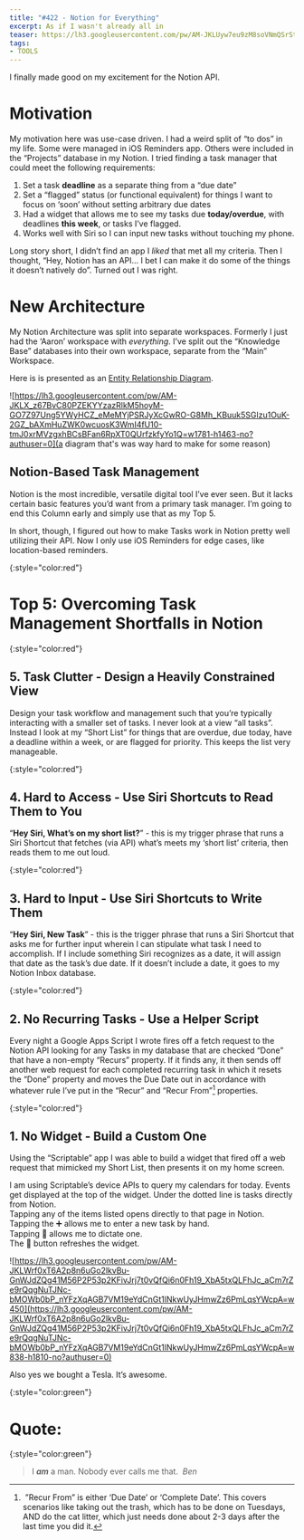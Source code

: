 ```yaml
---
title: "#422 - Notion for Everything"
excerpt: As if I wasn't already all in
teaser: https://lh3.googleusercontent.com/pw/AM-JKLUyw7eu9zM8soVNmQSrSt1ob_NkPVIdP6YjLLnvTo0pR8EhJ8-o0Eoi2RbfeIQJH-r2Op4qg1IfigNTulw2CIkiIEt1Adv6QCb9ZrnSUWu1X6QkdclO7IpVwHxHTV8z1IDc6GXczPtzGRZVF4TW8mT5sg=w200
tags: 
- TOOLS
---
```

I finally made good on my excitement for the Notion API.

# Motivation

My motivation here was use-case driven. I had a weird split of “to dos” in my life. Some were managed in iOS Reminders app. Others were included in the “Projects” database in my Notion. I tried finding a task manager that could meet the following requirements:

1. Set a task **deadline** as a separate thing from a “due date”
2. Set a “flagged” status (or functional equivalent) for things I want to focus on ‘soon’ without setting arbitrary due dates
3. Had a widget that allows me to see my tasks due **today/overdue**, with deadlines **this week**, or tasks I’ve flagged.
4. Works well with Siri so I can input new tasks without touching my phone.

Long story short, I didn’t find an app I *liked* that met all my criteria. Then I thought, “Hey, Notion has an API… I bet I can make it do some of the things it doesn’t natively do”. Turned out I was right.

# New Architecture

My Notion Architecture was split into separate workspaces. Formerly I just had the ‘Aaron’ workspace with *everything*. I’ve split out the “Knowledge Base” databases into their own workspace, separate from the “Main” Workspace.

Here is is presented as an [Entity Relationship Diagram](https://www.notion.so/Entity-Relationship-Models-f44979f1538e4da5b86dc2d38d4ae15f).

![https://lh3.googleusercontent.com/pw/AM-JKLX_z67BvC80PZEKYYzazRlkM5hoyM-GO7Z97Ung5YWyHCZ_eMeMYjPSRJyXcGwRO-G8Mh_KBuuk5SGlzu1OuK-2GZ_bAXmHuZWK0wcuosK3WmI4fU10-tmJ0xrMVzgxhBCsBFan6RpXT0QUrfzkfyYo1Q=w1781-h1463-no?authuser=0](a diagram that's was way hard to make for some reason)

## Notion-Based Task Management

Notion is the most incredible, versatile digital tool I’ve ever seen. But it lacks certain basic features you’d want from a primary task manager. I’m going to end this Column early and simply use that as my Top 5.

In short, though, I figured out how to make Tasks work in Notion pretty well utilizing their API. Now I only use iOS Reminders for edge cases, like location-based reminders.

{:style="color:red"}

# Top 5: Overcoming Task Management Shortfalls in Notion

{:style="color:red"}

## 5. Task Clutter - Design a Heavily Constrained View

Design your task workflow and management such that you’re typically interacting with a smaller set of tasks. I never look at a view “all tasks”. Instead I look at my “Short List” for things that are overdue, due today, have a deadline within a week, or are flagged for priority. This keeps the list very manageable.  

{:style="color:red"}

## 4. Hard to Access - Use Siri Shortcuts to Read Them to You

“**Hey Siri, What’s on my short list?**” - this is my trigger phrase that runs a Siri Shortcut that fetches (via API) what’s meets my ‘short list’ criteria, then reads them to me out loud.

{:style="color:red"}

## 3. Hard to Input - Use Siri Shortcuts to Write Them

“**Hey Siri, New Task**” - this is the trigger phrase that runs a Siri Shortcut that asks me for further input wherein I can stipulate what task I need to accomplish. If I include something Siri recognizes as a date, it will assign that date as the task’s due date. If it doesn’t include a date, it goes to my Notion Inbox database.

{:style="color:red"}

## 2. No Recurring Tasks - Use a Helper Script

Every night a Google Apps Script I wrote fires off a fetch request to the Notion API looking for any Tasks in my database that are checked “Done” that have a non-empty “Recurs” property. If it finds any, it then sends off another web request for each completed recurring task in which it resets the “Done” property and moves the Due Date out in accordance with whatever rule I’ve put in the “Recur” and “Recur From”[^1] properties.

{:style="color:red"}

## 1. No Widget - Build a Custom One

Using the “Scriptable” app I was able to build a widget that fired off a web request that mimicked my Short List, then presents it on my home screen. 

I am using Scriptable’s device APIs to query my calendars for today. Events get displayed at the top of the widget. Under the dotted line is tasks directly from Notion.  
Tapping any of the items listed opens directly to that page in Notion.  
Tapping the ➕ allows me to enter a new task by hand.  
Tapping 🙊 allows me to dictate one.  
The 🔄 button refreshes the widget.

![https://lh3.googleusercontent.com/pw/AM-JKLWrf0xT6A2p8n6uGo2lkvBu-GnWJdZQg41M56P2P53p2KFivJrj7t0vQfQi6n0Fh19_XbA5txQLFhJc_aCm7rZe9rQqgNuTJNc-bMOWb0bP_nYFzXqAGB7VM19eYdCnGt1lNkwUyJHmwZz6PmLqsYWcpA=w450](https://lh3.googleusercontent.com/pw/AM-JKLWrf0xT6A2p8n6uGo2lkvBu-GnWJdZQg41M56P2P53p2KFivJrj7t0vQfQi6n0Fh19_XbA5txQLFhJc_aCm7rZe9rQqgNuTJNc-bMOWb0bP_nYFzXqAGB7VM19eYdCnGt1lNkwUyJHmwZz6PmLqsYWcpA=w838-h1810-no?authuser=0)

Also yes we bought a Tesla. It’s awesome.

{:style="color:green"}

# **Quote:**

{:style="color:green"}

> I ***am*** a man. Nobody ever calls me that. 
<cite>Ben</cite>
> 

[^1]: ”Recur From” is either ‘Due Date’ or ‘Complete Date’. This covers scenarios like taking out the trash, which has to be done on Tuesdays, AND do the cat litter, which just needs done about 2-3 days after the last time you did it.